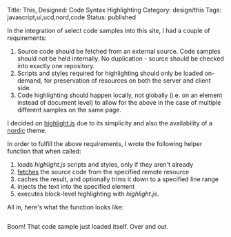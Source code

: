 Title: This, Designed: Code Syntax Highlighting
Category: design/this
Tags: javascript,ui,ucd,nord,code
Status: published

In the integration of select code samples into this site, I had a couple of requirements:

1. Source code should be fetched from an external source. Code samples should not be held internally. No duplication - source should be checked into exactly one repository.
2. Scripts and styles required for highlighting should only be loaded on-demand, for preservation of resources on both the server and client side.
3. Code highlighting should happen locally, not globally (i.e. on an element instead of document level) to allow for the above in the case of multiple different samples on the same page. 

I decided on [highlight.js](https://highlightjs.org/) due to its simplicity and also the availability of a [nordic](https://github.com/arcticicestudio/nord-highlightjs) theme. 

In order to fulfill the above requirements, I wrote the following helper function that when called: 

 1. loads _highlight.js_ scripts and styles, only if they aren't already
 2. [fetches](https://developer.mozilla.org/en-US/docs/Web/API/Fetch_API/Using_Fetch) the source code from the specified remote resource 
 3. caches the result, and optionally trims it down to a specified line range 
 4. injects the text into the specified element
 5. executes block-level highlighting with _highlight.js_.

All in, here's what the function looks like:

<pre><code class="javascript" id="load-file-text-element.js"></code></pre>

Boom! That code sample just loaded itself. Over and out. 

<script>

    loadFileTextElement(
        {
            elementId: "load-file-text-element.js",
            fileUrl: "https://raw.githubusercontent.com/rwev/rwev.gitlab.io/master/content/assets/javascript/load-file-text-element.js"
        }
    );
</script>


